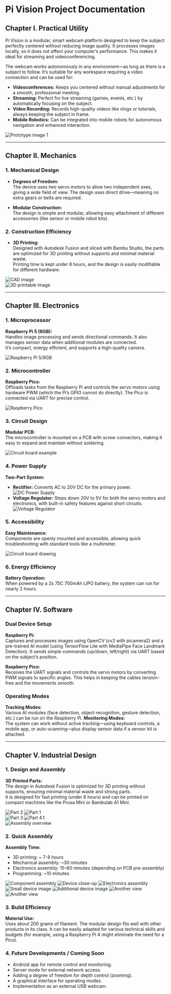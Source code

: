# Pi Vision Project Documentation

## Chapter I. Practical Utility

Pi Vision is a modular, smart webcam platform designed to keep the subject perfectly centered without reducing image quality. It processes images locally, so it does not affect your computer’s performance. This makes it ideal for streaming and videoconferencing.

The webcam works autonomously in any environment—as long as there is a subject to follow. It’s suitable for any workspace requiring a video connection and can be used for:

- **Videoconferences:** Keeps you centered without manual adjustments for a smooth, professional meeting.
- **Streaming:** Perfect for live streaming (games, events, etc.) by automatically focusing on the subject.
- **Video Recording:** Records high-quality videos like vlogs or tutorials, always keeping the subject in frame.
- **Mobile Robotics:** Can be integrated into mobile robots for autonomous navigation and enhanced interaction.

![Prototype image 1](media/image1.png)

---

## Chapter II. Mechanics

### 1. Mechanical Design

- **Degrees of Freedom:**  
  The device uses two servo motors to allow two independent axes, giving a wide field of view. The design uses direct drive—meaning no extra gears or belts are required.

- **Modular Construction:**  
  The design is simple and modular, allowing easy attachment of different accessories (like sensor or mobile robot kits).

### 2. Construction Efficiency

- **3D Printing:**  
  Designed with Autodesk Fusion and sliced with Bambu Studio, the parts are optimized for 3D printing without supports and minimal material waste.  
  Printing time is kept under 8 hours, and the design is easily modifiable for different hardware.

![CAD image](media/image2.png)  
![3D printable image](media/image3.png)

---

## Chapter III. Electronics

### 1. Microprocessor

**Raspberry Pi 5 (8GB):**  
  Handles image processing and sends directional commands. It also manages sensor data when additional modules are connected.  
  It’s compact, energy efficient, and supports a high-quality camera.

![Raspberry Pi 5/8GB](media/image4.png)

### 2. Microcontroller

**Raspberry Pico:**  
  Offloads tasks from the Raspberry Pi and controls the servo motors using hardware PWM (which the Pi’s GPIO cannot do directly). The Pico is connected via UART for precise control.

![Raspberry Pico](media/image5.jpg)

### 3. Circuit Design

**Modular PCB:**  
  The microcontroller is mounted on a PCB with screw connectors, making it easy to expand and maintain without soldering.

![Circuit board example](media/image6.png)  

### 4. Power Supply

**Two-Part System:**  
  - **Rectifier:** Converts AC to 20V DC for the primary power.
![DC Power Supply](media/image7.png)
  - **Voltage Regulator:** Steps down 20V to 5V for both the servo motors and electronics, with built-in safety features against short circuits.  
![Voltage Regulator](media/image8.png)

### 5. Accessibility

**Easy Maintenance:**  
  Components are openly mounted and accessible, allowing quick troubleshooting with standard tools like a multimeter.

![Circuit board drawing](media/image9.png)  

### 6. Energy Efficiency

**Battery Operation:**  
  When powered by a 2s 75C 700mAh LIPO battery, the system can run for nearly 2 hours.

---

## Chapter IV. Software

### Dual Device Setup

**Raspberry Pi:**  
  Captures and processes images using OpenCV (cv2 with picamera2) and a pre-trained AI model (using TensorFlow Lite with MediaPipe Face Landmark Detection). It sends simple commands (up/down, left/right) via UART based on the subject’s position.

**Raspberry Pico:**  
  Receives the UART signals and controls the servo motors by converting PWM signals to specific angles. This helps in keeping the cables tension-free and the movements smooth.

### Operating Modes

**Tracking Modes:**  
  Various AI modules (face detection, object recognition, gesture detection, etc.) can be run on the Raspberry Pi.
**Monitoring Modes:**  
  The system can work without active tracking—using keyboard controls, a mobile app, or auto-scanning—plus display sensor data if a sensor kit is attached.

---

## Chapter V. Industrial Design

### 1. Design and Assembly

**3D Printed Parts:**  
  The design in Autodesk Fusion is optimized for 3D printing without supports, ensuring minimal material waste and strong parts.  
  It is designed for fast printing (under 8 hours) and can be printed on compact machines like the Prusa Mini or Bambulab A1 Mini.

![Part 2](media/image10.png) ![Part 1](media/image11.png)  
![Part 3](media/image12.png) ![Part 4.1](media/image13.png)  
![Assembly overview](media/image14.png)

### 2. Quick Assembly

**Assembly Time:**  
  - 3D printing: ~ 7-8 hours  
  - Mechanical assembly: ~30 minutes  
  - Electronics assembly: 15–60 minutes (depending on PCB pre-assembly)  
  - Programming: ~10 minutes

![Component assembly](media/image15.png)  ![Device close-up](media/image16.jpg)  ![Electronics assembly](media/image17.jpg)  
![Small device image](media/image18.jpg)  ![Additional device image](media/image19.png)  ![Another view](media/image20.png)  
![Another view](media/image21.jpg)  

### 3. Build Efficiency

**Material Use:**  
    Uses about 200 grams of filament. The modular design fits well with other products in its class. It can be easily adapted for various technical skills and budgets (for example, using a Raspberry Pi 4 might eliminate the need for a Pico).

### 4. Future Developments / Coming Soon

- Android app for remote control and monitoring.
- Server mode for external network access.
- Adding a degree of freedom for depth control (zooming).
- A graphical interface for operating modes.
- Implementation as an external USB webcam.
